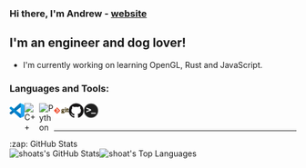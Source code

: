 ### Hi there, I'm Andrew - [website]

## I'm an engineer and dog lover!
- I'm currently working on learning OpenGL, Rust and JavaScript.

### Languages and Tools:

[<img align="left" alt="Visual Studio Code" width="26px" src="https://raw.githubusercontent.com/github/explore/80688e429a7d4ef2fca1e82350fe8e3517d3494d/topics/visual-studio-code/visual-studio-code.png" />][website]
[<img align="left" alt="C++" width="26px" src="https://raw.githubusercontent.com/isocpp/logos/master/cpp_logo.png" />][website]
[<img align="left" alt="Python" width="26px" src="https://vanderbilt-data-science.github.io/assets/images/python-logo.png" />][website]
[<img align="left" alt="Git" width="26px" src="https://raw.githubusercontent.com/github/explore/80688e429a7d4ef2fca1e82350fe8e3517d3494d/topics/git/git.png" />][website]
[<img align="left" alt="GitHub" width="26px" src="https://raw.githubusercontent.com/github/explore/78df643247d429f6cc873026c0622819ad797942/topics/github/github.png" />][website]
[<img align="left" alt="Terminal" width="26px" src="https://raw.githubusercontent.com/github/explore/80688e429a7d4ef2fca1e82350fe8e3517d3494d/topics/terminal/terminal.png" />][website]

<br />
<br />

---

<summary>:zap: GitHub Stats</summary>

<img align="left" alt="shoats's GitHub Stats" src="https://github-readme-stats.vercel.app/api?username=shoats&show_icons=true&hide_border=true" />
<img align="left" alt="shoat's Top Languages" src="https://github-readme-stats.vercel.app/api/top-langs/?username=shoats&show_icons=true&hide_border=true" />

[website]: https://shoats.github.io
